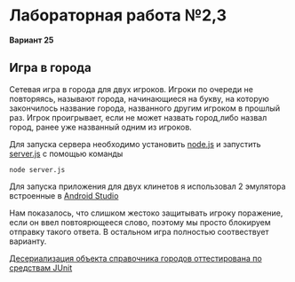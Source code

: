 # Лабораторная работа №2,3
**Вариант 25**

## Игра в города

Сетевая игра в города для двух игроков. Игроки по очереди не повторяясь, называют города, начинающиеся на букву, на которую закончилось название города, названного другим игроком в прошлый раз. Игрок проигрывает, если не может назвать город,либо назвал город, ранее уже названный одним из игроков.

Для запуска сервера необходимо установить [node.js](https://nodejs.org/en/download/) и запустить [server.js](https://github.com/AlexandrovAn/city-game/blob/server/server.js) с помощью команды
```
node server.js
```

Для запуска приложения для двух клинетов я использовал 2 эмулятора встроенные в [Android Studio](https://developer.android.com/studio)


Нам показалось, что слишком жестоко защитывать игроку поражение, если он ввел повтоярющееся слово, поэтому мы просто блокируем отправку такого ответа. В остальном игра полностью соотвествует варианту.

[Десериализация объекта справочника городов оттестирована по средствам JUnit](https://github.com/AlexandrovAn/city-game/blob/develop/app/src/test/java/com/example/citygame/data/entities/CityTest.kt)

